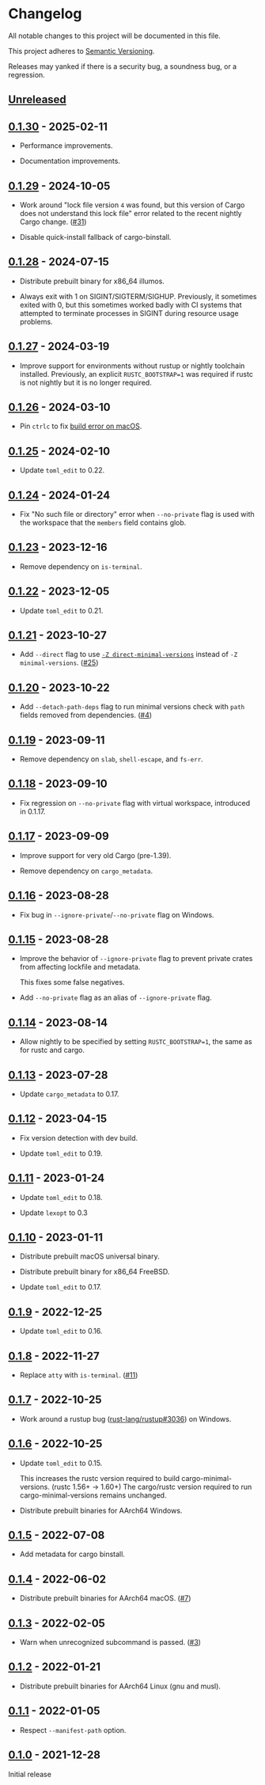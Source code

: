 # Changelog

All notable changes to this project will be documented in this file.

This project adheres to [Semantic Versioning](https://semver.org).

Releases may yanked if there is a security bug, a soundness bug, or a regression.

<!--
Note: In this file, do not use the hard wrap in the middle of a sentence for compatibility with GitHub comment style markdown rendering.
-->

## [Unreleased]

## [0.1.30] - 2025-02-11

- Performance improvements.

- Documentation improvements.

## [0.1.29] - 2024-10-05

- Work around "lock file version `4` was found, but this version of Cargo does not understand this lock file" error related to the recent nightly Cargo change. ([#31](https://github.com/taiki-e/cargo-minimal-versions/issues/31))

- Disable quick-install fallback of cargo-binstall.

## [0.1.28] - 2024-07-15

- Distribute prebuilt binary for x86_64 illumos.

- Always exit with 1 on SIGINT/SIGTERM/SIGHUP. Previously, it sometimes exited with 0, but this sometimes worked badly with CI systems that attempted to terminate processes in SIGINT during resource usage problems.

## [0.1.27] - 2024-03-19

- Improve support for environments without rustup or nightly toolchain installed. Previously, an explicit `RUSTC_BOOTSTRAP=1` was required if rustc is not nightly but it is no longer required.

## [0.1.26] - 2024-03-10

- Pin `ctrlc` to fix [build error on macOS](https://github.com/Detegr/rust-ctrlc/pull/116).

## [0.1.25] - 2024-02-10

- Update `toml_edit` to 0.22.

## [0.1.24] - 2024-01-24

- Fix "No such file or directory" error when `--no-private` flag is used with the workspace that the `members` field contains glob.

## [0.1.23] - 2023-12-16

- Remove dependency on `is-terminal`.

## [0.1.22] - 2023-12-05

- Update `toml_edit` to 0.21.

## [0.1.21] - 2023-10-27

- Add `--direct` flag to use [`-Z direct-minimal-versions`](https://doc.rust-lang.org/nightly/cargo/reference/unstable.html#direct-minimal-versions) instead of `-Z minimal-versions`. ([#25](https://github.com/taiki-e/cargo-minimal-versions/pull/25))

## [0.1.20] - 2023-10-22

- Add `--detach-path-deps` flag to run minimal versions check with `path` fields removed from dependencies. ([#4](https://github.com/taiki-e/cargo-minimal-versions/pull/4))

## [0.1.19] - 2023-09-11

- Remove dependency on `slab`, `shell-escape`, and `fs-err`.

## [0.1.18] - 2023-09-10

- Fix regression on `--no-private` flag with virtual workspace, introduced in 0.1.17.

## [0.1.17] - 2023-09-09

- Improve support for very old Cargo (pre-1.39).

- Remove dependency on `cargo_metadata`.

## [0.1.16] - 2023-08-28

- Fix bug in `--ignore-private`/`--no-private` flag on Windows.

## [0.1.15] - 2023-08-28

- Improve the behavior of `--ignore-private` flag to prevent private crates from affecting lockfile and metadata.

  This fixes some false negatives.

- Add `--no-private` flag as an alias of `--ignore-private` flag.

## [0.1.14] - 2023-08-14

- Allow nightly to be specified by setting `RUSTC_BOOTSTRAP=1`, the same as for rustc and cargo.

## [0.1.13] - 2023-07-28

- Update `cargo_metadata` to 0.17.

## [0.1.12] - 2023-04-15

- Fix version detection with dev build.

- Update `toml_edit` to 0.19.

## [0.1.11] - 2023-01-24

- Update `toml_edit` to 0.18.

- Update `lexopt` to 0.3

## [0.1.10] - 2023-01-11

- Distribute prebuilt macOS universal binary.

- Distribute prebuilt binary for x86_64 FreeBSD.

- Update `toml_edit` to 0.17.

## [0.1.9] - 2022-12-25

- Update `toml_edit` to 0.16.

## [0.1.8] - 2022-11-27

- Replace `atty` with `is-terminal`. ([#11](https://github.com/taiki-e/cargo-minimal-versions/pull/11))

## [0.1.7] - 2022-10-25

- Work around a rustup bug ([rust-lang/rustup#3036](https://github.com/rust-lang/rustup/issues/3036)) on Windows.

## [0.1.6] - 2022-10-25

- Update `toml_edit` to 0.15.

  This increases the rustc version required to build cargo-minimal-versions. (rustc 1.56+ -> 1.60+)
  The cargo/rustc version required to run cargo-minimal-versions remains unchanged.

- Distribute prebuilt binaries for AArch64 Windows.

## [0.1.5] - 2022-07-08

- Add metadata for cargo binstall.

## [0.1.4] - 2022-06-02

- Distribute prebuilt binaries for AArch64 macOS. ([#7](https://github.com/taiki-e/cargo-minimal-versions/pull/7))

## [0.1.3] - 2022-02-05

- Warn when unrecognized subcommand is passed. ([#3](https://github.com/taiki-e/cargo-minimal-versions/pull/3))

## [0.1.2] - 2022-01-21

- Distribute prebuilt binaries for AArch64 Linux (gnu and musl).

## [0.1.1] - 2022-01-05

- Respect `--manifest-path` option.

## [0.1.0] - 2021-12-28

Initial release

[Unreleased]: https://github.com/taiki-e/cargo-minimal-versions/compare/v0.1.30...HEAD
[0.1.30]: https://github.com/taiki-e/cargo-minimal-versions/compare/v0.1.29...v0.1.30
[0.1.29]: https://github.com/taiki-e/cargo-minimal-versions/compare/v0.1.28...v0.1.29
[0.1.28]: https://github.com/taiki-e/cargo-minimal-versions/compare/v0.1.27...v0.1.28
[0.1.27]: https://github.com/taiki-e/cargo-minimal-versions/compare/v0.1.26...v0.1.27
[0.1.26]: https://github.com/taiki-e/cargo-minimal-versions/compare/v0.1.25...v0.1.26
[0.1.25]: https://github.com/taiki-e/cargo-minimal-versions/compare/v0.1.24...v0.1.25
[0.1.24]: https://github.com/taiki-e/cargo-minimal-versions/compare/v0.1.23...v0.1.24
[0.1.23]: https://github.com/taiki-e/cargo-minimal-versions/compare/v0.1.22...v0.1.23
[0.1.22]: https://github.com/taiki-e/cargo-minimal-versions/compare/v0.1.21...v0.1.22
[0.1.21]: https://github.com/taiki-e/cargo-minimal-versions/compare/v0.1.20...v0.1.21
[0.1.20]: https://github.com/taiki-e/cargo-minimal-versions/compare/v0.1.19...v0.1.20
[0.1.19]: https://github.com/taiki-e/cargo-minimal-versions/compare/v0.1.18...v0.1.19
[0.1.18]: https://github.com/taiki-e/cargo-minimal-versions/compare/v0.1.17...v0.1.18
[0.1.17]: https://github.com/taiki-e/cargo-minimal-versions/compare/v0.1.16...v0.1.17
[0.1.16]: https://github.com/taiki-e/cargo-minimal-versions/compare/v0.1.15...v0.1.16
[0.1.15]: https://github.com/taiki-e/cargo-minimal-versions/compare/v0.1.14...v0.1.15
[0.1.14]: https://github.com/taiki-e/cargo-minimal-versions/compare/v0.1.13...v0.1.14
[0.1.13]: https://github.com/taiki-e/cargo-minimal-versions/compare/v0.1.12...v0.1.13
[0.1.12]: https://github.com/taiki-e/cargo-minimal-versions/compare/v0.1.11...v0.1.12
[0.1.11]: https://github.com/taiki-e/cargo-minimal-versions/compare/v0.1.10...v0.1.11
[0.1.10]: https://github.com/taiki-e/cargo-minimal-versions/compare/v0.1.9...v0.1.10
[0.1.9]: https://github.com/taiki-e/cargo-minimal-versions/compare/v0.1.8...v0.1.9
[0.1.8]: https://github.com/taiki-e/cargo-minimal-versions/compare/v0.1.7...v0.1.8
[0.1.7]: https://github.com/taiki-e/cargo-minimal-versions/compare/v0.1.6...v0.1.7
[0.1.6]: https://github.com/taiki-e/cargo-minimal-versions/compare/v0.1.5...v0.1.6
[0.1.5]: https://github.com/taiki-e/cargo-minimal-versions/compare/v0.1.4...v0.1.5
[0.1.4]: https://github.com/taiki-e/cargo-minimal-versions/compare/v0.1.3...v0.1.4
[0.1.3]: https://github.com/taiki-e/cargo-minimal-versions/compare/v0.1.2...v0.1.3
[0.1.2]: https://github.com/taiki-e/cargo-minimal-versions/compare/v0.1.1...v0.1.2
[0.1.1]: https://github.com/taiki-e/cargo-minimal-versions/compare/v0.1.0...v0.1.1
[0.1.0]: https://github.com/taiki-e/cargo-minimal-versions/releases/tag/v0.1.0
